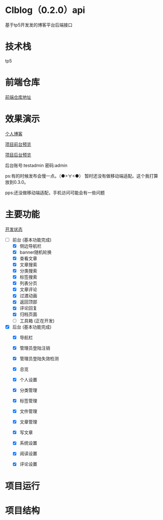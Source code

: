 # CIblog（0.2.0）api

基于tp5开发发的博客平台后端接口

# 技术栈

tp5

# 前端仓库

[前端仓库地址](https://github.com/zhangyifei233/ciblog)

# 效果演示

[个人博客](http://www.zhangyifei.top)  

[项目前台预览](http://ciblog.zhangyifei.top/)  

[项目后台预览](http://ciblog.zhangyifei.top/admin)  
 
后台账号:testadmin  密码:admin

ps:有的时候发布会慢一点。（●>∀<●） 暂时还没有做移动端适配。这个我打算放到0.3.0。

pps:还没做移动端适配，手机访问可能会有一些问题

# 主要功能

[开发状态](http://www.zhangyifei.top/archives/97/) 

- [ ] 前台 (基本功能完成)
    - [x] 侧边导航栏
    - [x] banner随机轮换
    - [x] 查看文章
    - [x] 文章搜索
    - [x] 分类搜索
    - [x] 标签搜索
    - [x] 列表分页
    - [x] 文章评论
    - [x] 过渡动画  
    - [x] 返回顶部
    - [x] 评论回复
    - [x] 归档页面
    - [ ] 工具箱 (正在开发)
- [x] 后台 (基本功能完成)
    - [x] 导航栏
    - [x] 管理员登陆注销
    - [x] 管理员登陆失效检测
    - [x] 总览
    - [x] 个人设置
    - [x] 分类管理
    - [x] 标签管理
    - [x] 文件管理
    - [x] 文章管理
    - [x] 写文章
    - [x] 系统设置
    - [x] 阅读设置
    - [x] 评论设置


# 项目运行


# 项目结构

